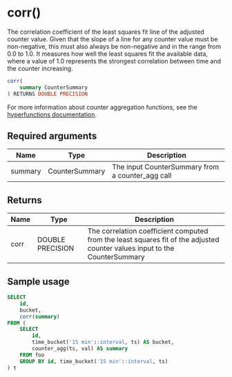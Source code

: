 # corr() <tag type="toolkit" content="toolkit" />
The correlation coefficient of the least squares fit line of the adjusted
counter value. Given that the slope of a line for any counter value must be
non-negative, this must also always be non-negative and in the range from 0.0 to
1.0. It measures how well the least squares fit the available data, where a
value of 1.0 represents the strongest correlation between time and the counter
increasing.

```sql
corr(
    summary CounterSummary
) RETURNS DOUBLE PRECISION
```

For more information about counter aggregation functions, see the
[hyperfunctions documentation][hyperfunctions-counter-agg].

## Required arguments

|Name|Type|Description|
|-|-|-|
|summary|CounterSummary|The input CounterSummary from a counter_agg call|

## Returns

|Name|Type|Description|
|-|-|-|
|corr|DOUBLE PRECISION|The correlation coefficient computed from the least squares fit of the adjusted counter values input to the CounterSummary|

## Sample usage

```sql
SELECT
    id,
    bucket,
    corr(summary)
FROM (
    SELECT
        id,
        time_bucket('15 min'::interval, ts) AS bucket,
        counter_agg(ts, val) AS summary
    FROM foo
    GROUP BY id, time_bucket('15 min'::interval, ts)
) t
```


[hyperfunctions-counter-agg]: timescaledb/:currentVersion:/how-to-guides/hyperfunctions/counter-aggregation/
